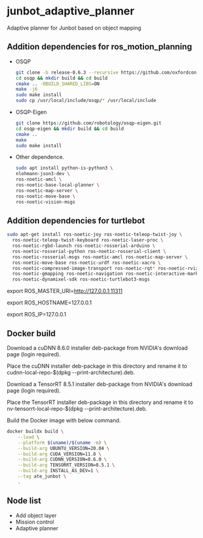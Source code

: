 # junbot_adaptive_planner
Adaptive planner for Junbot based on object mapping

## Addition dependencies for ros_motion_planning

- OSQP
    ```bash
    git clone -b release-0.6.3 --recursive https://github.com/oxfordcontrol/osqp
    cd osqp && mkdir build && cd build
    cmake .. -DBUILD_SHARED_LIBS=ON
    make -j6
    sudo make install
    sudo cp /usr/local/include/osqp/* /usr/local/include
    ```

- OSQP-Eigen

    ```bash
    git clone https://github.com/robotology/osqp-eigen.git
    cd osqp-eigen && mkdir build && cd build
    cmake ..
    make
    sudo make install
    ```

- Other dependence.
    ```bash
    sudo apt install python-is-python3 \
    nlohmann-json3-dev \
    ros-noetic-amcl \
    ros-noetic-base-local-planner \
    ros-noetic-map-server \
    ros-noetic-move-base \
    ros-noetic-vision-msgs 
    ```
## Addition dependencies for turtlebot

```bash
sudo apt-get install ros-noetic-joy ros-noetic-teleop-twist-joy \
  ros-noetic-teleop-twist-keyboard ros-noetic-laser-proc \
  ros-noetic-rgbd-launch ros-noetic-rosserial-arduino \
  ros-noetic-rosserial-python ros-noetic-rosserial-client \
  ros-noetic-rosserial-msgs ros-noetic-amcl ros-noetic-map-server \
  ros-noetic-move-base ros-noetic-urdf ros-noetic-xacro \
  ros-noetic-compressed-image-transport ros-noetic-rqt* ros-noetic-rviz \
  ros-noetic-gmapping ros-noetic-navigation ros-noetic-interactive-markers \
  ros-noetic-dynamixel-sdk ros-noetic-turtlebot3-msgs
```


export ROS_MASTER_URI=http://127.0.0.1:11311

export ROS_HOSTNAME=127.0.0.1

export ROS_IP=127.0.0.1

## Docker build

Download a cuDNN 8.6.0 installer deb-package from NVIDIA's download page (login required).

Place the cuDNN installer deb-package in this directory and rename it to cudnn-local-repo-$(dpkg --print-architecture).deb.

Download a TensorRT 8.5.1 installer deb-package from NVIDIA's download page (login required).

Place the TensorRT installer deb-package in this directory and rename it to nv-tensorrt-local-repo-$(dpkg --print-architecture).deb.

Build the Docker image with below command.

```bash
docker buildx build \
    --load \
    --platform $(uname)/$(uname -m) \
    --build-arg UBUNTU_VERSION=20.04 \
    --build-arg CUDA_VERSION=11.8 \
    --build-arg CUDNN_VERSION=8.6.0 \
    --build-arg TENSORRT_VERSION=8.5.1 \
    --build-arg INSTALL_AS_DEV=1 \
    --tag ate_junbot \
    .
```    
## Node list

- Add object layer
- Mission control
- Adaptive planner




